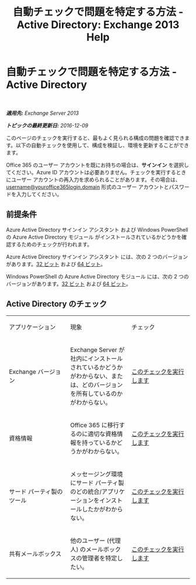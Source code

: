 ﻿---
title: '自動チェックで問題を特定する方法 - Active Directory: Exchange 2013 Help'
TOCTitle: 自動チェックで問題を特定する方法 - Active Directory
ms:assetid: af08e7a1-775a-4e56-a6fe-4ffc10460514
ms:mtpsurl: https://technet.microsoft.com/ja-jp/library/Dn793979(v=EXCHG.150)
ms:contentKeyID: 62633011
ms.date: 04/24/2018
mtps_version: v=EXCHG.150
ms.translationtype: HT
---

# 自動チェックで問題を特定する方法 - Active Directory

 

_**適用先:** Exchange Server 2013_

_**トピックの最終更新日:** 2016-12-09_

このページのチェックを実行すると、最もよく見られる構成の問題を確認できます。以下の自動チェックを使用して、構成を検証し、環境を更新することができます。

Office 365 のユーザー アカウントを既にお持ちの場合は、<strong>サインイン</strong> を選択してください。Azure ID アカウントは必要ありません。チェックを実行するときにユーザー アカウントの再入力を求められることがあります。その場合は、username@youroffice365login.domain 形式のユーザー アカウントとパスワードを入力してください。

## 前提条件

Azure Active Directory サインイン アシスタント および Windows PowerShell の Azure Active Directory モジュール がインストールされているかどうかを確認するためのチェックが行われます。

Azure Active Directory サインイン アシスタント には、次の 2 つのバージョンがあります。[32 ビット](https://go.microsoft.com/fwlink/?linkid=286261) および [64 ビット](https://go.microsoft.com/fwlink/?linkid=286262)。

Windows PowerShell の Azure Active Directory モジュール には、次の 2 つのバージョンがあります。[32 ビット](https://go.microsoft.com/fwlink/?linkid=286258) および [64 ビット](https://go.microsoft.com/fwlink/?linkid=286259)。

## Active Directory のチェック


<table>
<colgroup>
<col style="width: 33%" />
<col style="width: 33%" />
<col style="width: 33%" />
</colgroup>
<tbody>
<tr class="odd">
<td><p>アプリケーション</p></td>
<td><p>現象</p></td>
<td><p>チェック</p></td>
</tr>
<tr class="even">
<td><p>Exchange バージョン</p></td>
<td><p>Exchange Server が社内にインストールされているかどうかがわからない、または、どのバージョンを所有しているのかがわからない。</p></td>
<td><p><a href="https://go.microsoft.com/?linkid=9834879">このチェックを実行します</a></p></td>
</tr>
<tr class="odd">
<td><p>資格情報</p></td>
<td><p>Office 365 に移行するのに適切な資格情報を持っているかどうかがわからない。</p></td>
<td><p><a href="https://go.microsoft.com/?linkid=9834880">このチェックを実行します</a></p></td>
</tr>
<tr class="even">
<td><p>サード パーティ製のツール</p></td>
<td><p>メッセージング環境にサード パーティ製のどの統合/アプリケーションをインストールしたかがわからない。</p></td>
<td><p><a href="https://go.microsoft.com/?linkid=9834907">このチェックを実行します</a></p></td>
</tr>
<tr class="odd">
<td><p>共有メールボックス</p></td>
<td><p>他のユーザー (代理人) のメールボックスの管理者を特定したい。</p></td>
<td><p><a href="https://go.microsoft.com/?linkid=9834917">このチェックを実行します</a></p></td>
</tr>
</tbody>
</table>

